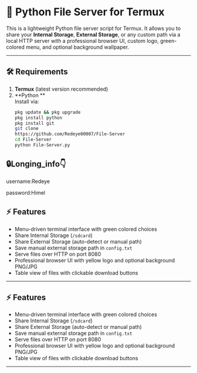 # 📂 Python File Server for Termux

This is a lightweight Python file server script for Termux. It allows you to share your **Internal Storage**, **External Storage**, or any custom path via a local HTTP server with a professional browser UI, custom logo, green-colored menu, and optional background wallpaper.

---


## 🛠 Requirements

1. **Termux** (latest version recommended)  
2. **Python **  
   Install via:
   ```bash
   pkg update && pkg upgrade
   pkg install python
   pkg install git
   git clone
   https://github.com/Redeye00007/File-Server
   cd File-Server
   python File-Server.py
   
   ```

## 🔒Longing_info👇

username:Redeye

password:Himel





   ## ⚡ Features

- Menu-driven terminal interface with green colored choices  
- Share Internal Storage (`/sdcard`)  
- Share External Storage (auto-detect or manual path)  
- Save manual external storage path in `config.txt`  
- Serve files over HTTP on port 8080  
- Professional browser UI with yellow logo and optional background PNG/JPG  
- Table view of files with clickable download buttons  

---
   
   
   





   ## ⚡ Features

- Menu-driven terminal interface with green colored choices  
- Share Internal Storage (`/sdcard`)  
- Share External Storage (auto-detect or manual path)  
- Save manual external storage path in `config.txt`  
- Serve files over HTTP on port 8080  
- Professional browser UI with yellow logo and optional background PNG/JPG  
- Table view of files with clickable download buttons  

---
   
   
   
